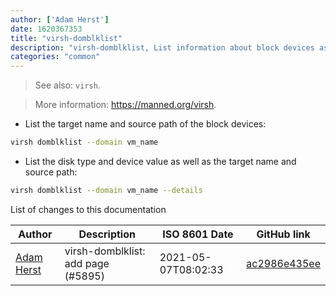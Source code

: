 ```yaml
---
author: ['Adam Herst']
date: 1620367353
title: "virsh-domblklist"
description: "virsh-domblklist, List information about block devices associated with a virtual machine."
categories: "common"
---
```

> See also: `virsh`.

> More information: <https://manned.org/virsh>.

- List the target name and source path of the block devices:

```bash
virsh domblklist --domain vm_name
```

- List the disk type and device value as well as the target name and source path:

```bash
virsh domblklist --domain vm_name --details
```
List of changes to this documentation


Author | Description | ISO 8601 Date | GitHub link
------|-----|-----|-----
[Adam Herst](mailto:adamherst@adamherst.com) | virsh-domblklist: add page (#5895) | 2021-05-07T08:02:33 | [ac2986e435ee](https://github.com/tldr-pages/tldr/commit/ac2986e435eee576aed16f5268045ce80f456b7a)

